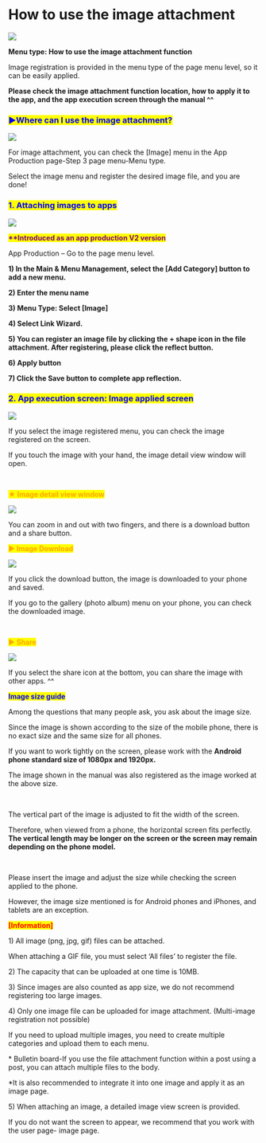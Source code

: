# How to use the image attachment

![](https://support.swing2app.com/wp-content/uploads/2020/07/imgatt.png)

**Menu type: How to use the image attachment function**

Image registration is provided in the menu type of the page menu level, so it can be easily applied.

**Please check the image attachment function location, how to apply it to the app, and the app execution screen through the manual ^^**



### <mark style="color:blue;">**▶Where can I use the image attachment?**</mark>

![](https://support.swing2app.com/wp-content/uploads/2020/07/Group-2775.png)

For image attachment, you can check the \[Image] menu in the App Production page-Step 3 page menu-Menu type.

Select the image menu and register the desired image file, and you are done!



### <mark style="color:blue;">**1. Attaching images to apps**</mark>​

![](https://support.swing2app.com/wp-content/uploads/2020/07/Group-2776.png)

<mark style="color:purple;">**\*\*Introduced as an app production V2 version**</mark>

App Production – Go to the page menu level.

**1) In the Main & Menu Management, select the \[Add Category] button to add a new menu.**

**2) Enter the menu name**

**3) Menu Type: Select \[Image]**

**4) Select Link Wizard.**

**5) You can register an image file by clicking the + shape icon in the file attachment. After registering, please click the reflect button.**

**6) Apply button**

**7) Click the Save button to complete app reflection.**



### <mark style="color:blue;">**2. App execution screen: Image applied screen**</mark>

![](https://support.swing2app.com/wp-content/uploads/2020/07/3@3x.png)

If you select the image registered menu, you can check the image registered on the screen.

If you touch the image with your hand, the image detail view window will open.

​

<mark style="color:orange;">**★ Image detail view window**</mark>

![](https://support.swing2app.com/wp-content/uploads/2020/07/1@3x.png)

You can zoom in and out with two fingers, and there is a download button and a share button.

<mark style="color:orange;">**▶ Image Download**</mark>

![](https://support.swing2app.com/wp-content/uploads/2018/09/imgd.png)

If you click the download button, the image is downloaded to your phone and saved.

If you go to the gallery (photo album) menu on your phone, you can check the downloaded image.

​

<mark style="color:orange;">**▶ Share**</mark>

![](https://support.swing2app.com/wp-content/uploads/2020/07/s1-1.png)

If you select the share icon at the bottom, you can share the image with other apps. ^^





<mark style="color:blue;">**Image size guide**</mark>​

Among the questions that many people ask, you ask about the image size.

Since the image is shown according to the size of the mobile phone, there is no exact size and the same size for all phones.

If you want to work tightly on the screen, please work with the **Android phone standard size of 1080px and 1920px.**

The image shown in the manual was also registered as the image worked at the above size.

​

The vertical part of the image is adjusted to fit the width of the screen.

Therefore, when viewed from a phone, the horizontal screen fits perfectly. **The vertical length may be longer on the screen or the screen may remain depending on the phone model.**

​

Please insert the image and adjust the size while checking the screen applied to the phone.

However, the image size mentioned is for Android phones and iPhones, and tablets are an exception.



<mark style="color:red;">**\[Information]**</mark>

1\) All image (png, jpg, gif) files can be attached.

When attaching a GIF file, you must select ‘All files’ to register the file.

2\) The capacity that can be uploaded at one time is 10MB.

3\) Since images are also counted as app size, we do not recommend registering too large images.

4\) Only one image file can be uploaded for image attachment. (Multi-image registration not possible)

If you need to upload multiple images, you need to create multiple categories and upload them to each menu.

\* Bulletin board-If you use the file attachment function within a post using a post, you can attach multiple files to the body.

\*It is also recommended to integrate it into one image and apply it as an image page.

5\) When attaching an image, a detailed image view screen is provided.

If you do not want the screen to appear, we recommend that you work with the user page- image page.
